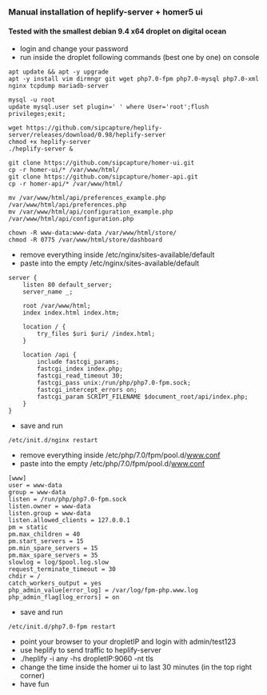 ### Manual installation of heplify-server + homer5 ui

#### Tested with the smallest debian 9.4 x64 droplet on digital ocean 
* login and change your password
* run inside the droplet following commands (best one by one) on console 

```
apt update && apt -y upgrade
apt -y install vim dirmngr git wget php7.0-fpm php7.0-mysql php7.0-xml nginx tcpdump mariadb-server

mysql -u root
update mysql.user set plugin=' ' where User='root';flush privileges;exit;

wget https://github.com/sipcapture/heplify-server/releases/download/0.98/heplify-server
chmod +x heplify-server
./heplify-server &

git clone https://github.com/sipcapture/homer-ui.git
cp -r homer-ui/* /var/www/html/
git clone https://github.com/sipcapture/homer-api.git
cp -r homer-api/* /var/www/html/

mv /var/www/html/api/preferences_example.php /var/www/html/api/preferences.php
mv /var/www/html/api/configuration_example.php /var/www/html/api/configuration.php

chown -R www-data:www-data /var/www/html/store/
chmod -R 0775 /var/www/html/store/dashboard
```

* remove everything inside /etc/nginx/sites-available/default 
* paste into the empty /etc/nginx/sites-available/default 
```
server {
    listen 80 default_server;
    server_name _;

    root /var/www/html;
    index index.html index.htm;

    location / {
        try_files $uri $uri/ /index.html;
    }

    location /api {
        include fastcgi_params;
        fastcgi_index index.php;
        fastcgi_read_timeout 30;
        fastcgi_pass unix:/run/php/php7.0-fpm.sock;
        fastcgi_intercept_errors on;
        fastcgi_param SCRIPT_FILENAME $document_root/api/index.php;
    }
}
```

* save and run
```
/etc/init.d/nginx restart
```

* remove everything inside /etc/php/7.0/fpm/pool.d/www.conf 
* paste into the empty /etc/php/7.0/fpm/pool.d/www.conf 
```
[www]
user = www-data
group = www-data
listen = /run/php/php7.0-fpm.sock
listen.owner = www-data
listen.group = www-data
listen.allowed_clients = 127.0.0.1
pm = static
pm.max_children = 40
pm.start_servers = 15
pm.min_spare_servers = 15
pm.max_spare_servers = 35
slowlog = log/$pool.log.slow
request_terminate_timeout = 30
chdir = /
catch_workers_output = yes
php_admin_value[error_log] = /var/log/fpm-php.www.log
php_admin_flag[log_errors] = on
```

* save and run
```
/etc/init.d/php7.0-fpm restart
```

* point your browser to your dropletIP and login with admin/test123
* use heplify to send traffic to heplify-server
* ./heplify -i any -hs dropletIP:9060 -nt tls
* change the time inside the homer ui to last 30 minutes (in the top right corner)
* have fun